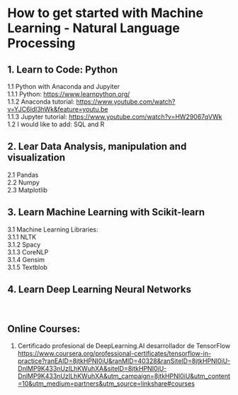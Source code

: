 # How to get started with Machine Learning - Natural Language Processing 

## 1. Learn to Code: Python <br />
  1.1 Python with Anaconda and Jupyiter <br />
    1.1.1 Python: https://www.learnpython.org/ <br />
    1.1.2 Anaconda tutorial: https://www.youtube.com/watch?v=YJC6ldI3hWk&feature=youtu.be <br />
    1.1.3 Jupyter tutorial: https://www.youtube.com/watch?v=HW29067qVWk <br />
  1.2 I would like to add: SQL and R <br />
## 2. Lear Data Analysis, manipulation and visualization <br />
  2.1 Pandas <br />
  2.2 Numpy <br />
  2.3 Matplotlib <br />
## 3. Learn Machine Learning with Scikit-learn <br />
  3.1 Machine Learning Libraries: <br />
    3.1.1 NLTK <br />
    3.1.2 Spacy <br />
    3.1.3 CoreNLP <br />
    3.1.4 Gensim <br />
    3.1.5 Textblob <br />
## 4. Learn Deep Learning Neural Networks <br />

<br />

## Online Courses: 

1. Certificado profesional de DeepLearning.AI desarrollador de TensorFlow  
https://www.coursera.org/professional-certificates/tensorflow-in-practice?ranEAID=8jtkHPNI0iU&ranMID=40328&ranSiteID=8jtkHPNI0iU-DnlMP9K433nUzILhKWuhXA&siteID=8jtkHPNI0iU-DnlMP9K433nUzILhKWuhXA&utm_campaign=8jtkHPNI0iU&utm_content=10&utm_medium=partners&utm_source=linkshare#courses
